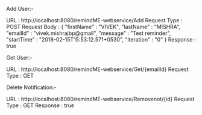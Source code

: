 Add User:-

URL : http://localhost:8080/remindME-webservice/Add
Request Type : POST
Request Body :
{
  "firstName" :	"VIVEK",
  "lastName" : "MISHRA",
  "emailId" : "vivek.mishrajbp@gmail",
  "message"	: "Test reminder",
  "startTime" :	"2018-02-15T15:53:12.571+0530",
  "iteration" : "0"
}
Response : true 

Get User:-

URL : http://localhost:8080/remindME-webservice/Get/{emailId}
Request Type : GET

Delete Notification:-

URL : http://localhost:8080/remindME-webservice/Removenot/{id}
Request Type : GET
Response : true 
